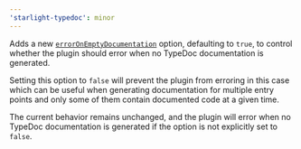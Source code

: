```yaml
---
'starlight-typedoc': minor
---
```


Adds a new [`errorOnEmptyDocumentation`](https://starlight-typedoc.vercel.app/configuration/#erroronemptydocumentation) option, defaulting to `true`, to control whether the plugin should error when no TypeDoc documentation is generated.

Setting this option to `false` will prevent the plugin from erroring in this case which can be useful when generating documentation for multiple entry points and only some of them contain documented code at a given time.

The current behavior remains unchanged, and the plugin will error when no TypeDoc documentation is generated if the option is not explicitly set to `false`.
